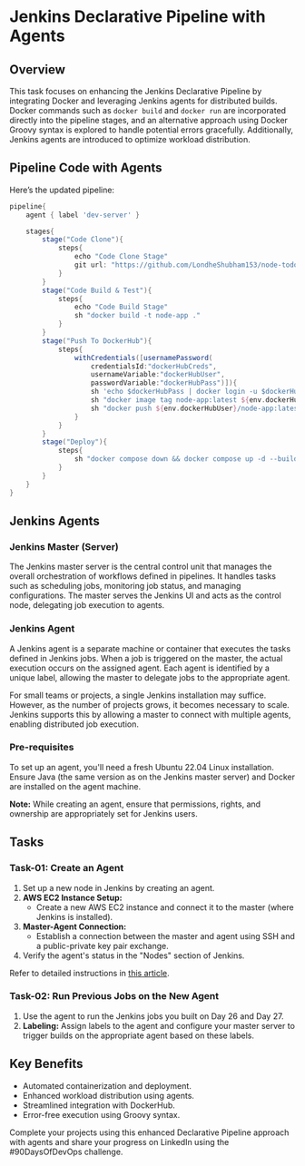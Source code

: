 # Jenkins Declarative Pipeline with Agents

## Overview
This task focuses on enhancing the Jenkins Declarative Pipeline by integrating Docker and leveraging Jenkins agents for distributed builds. Docker commands such as `docker build` and `docker run` are incorporated directly into the pipeline stages, and an alternative approach using Docker Groovy syntax is explored to handle potential errors gracefully. Additionally, Jenkins agents are introduced to optimize workload distribution.

## Pipeline Code with Agents

Here’s the updated pipeline:

```groovy
pipeline{
    agent { label 'dev-server' }

    stages{
        stage("Code Clone"){
            steps{
                echo "Code Clone Stage"
                git url: "https://github.com/LondheShubham153/node-todo-cicd.git", branch: "master"
            }
        }
        stage("Code Build & Test"){
            steps{
                echo "Code Build Stage"
                sh "docker build -t node-app ."
            }
        }
        stage("Push To DockerHub"){
            steps{
                withCredentials([usernamePassword(
                    credentialsId:"dockerHubCreds",
                    usernameVariable:"dockerHubUser", 
                    passwordVariable:"dockerHubPass")]){
                    sh 'echo $dockerHubPass | docker login -u $dockerHubUser --password-stdin'
                    sh "docker image tag node-app:latest ${env.dockerHubUser}/node-app:latest"
                    sh "docker push ${env.dockerHubUser}/node-app:latest"
                }
            }
        }
        stage("Deploy"){
            steps{
                sh "docker compose down && docker compose up -d --build"
            }
        }
    }
}
```

## Jenkins Agents

### Jenkins Master (Server)
The Jenkins master server is the central control unit that manages the overall orchestration of workflows defined in pipelines. It handles tasks such as scheduling jobs, monitoring job status, and managing configurations. The master serves the Jenkins UI and acts as the control node, delegating job execution to agents.

### Jenkins Agent
A Jenkins agent is a separate machine or container that executes the tasks defined in Jenkins jobs. When a job is triggered on the master, the actual execution occurs on the assigned agent. Each agent is identified by a unique label, allowing the master to delegate jobs to the appropriate agent.

For small teams or projects, a single Jenkins installation may suffice. However, as the number of projects grows, it becomes necessary to scale. Jenkins supports this by allowing a master to connect with multiple agents, enabling distributed job execution.

### Pre-requisites
To set up an agent, you'll need a fresh Ubuntu 22.04 Linux installation. Ensure Java (the same version as on the Jenkins master server) and Docker are installed on the agent machine.

**Note:** While creating an agent, ensure that permissions, rights, and ownership are appropriately set for Jenkins users.

## Tasks

### Task-01: Create an Agent
1. Set up a new node in Jenkins by creating an agent.
2. **AWS EC2 Instance Setup:**
   - Create a new AWS EC2 instance and connect it to the master (where Jenkins is installed).
3. **Master-Agent Connection:**
   - Establish a connection between the master and agent using SSH and a public-private key pair exchange.
4. Verify the agent's status in the "Nodes" section of Jenkins.

Refer to detailed instructions in [this article](https://www.jenkins.io/doc/book/using/using-agents/).

### Task-02: Run Previous Jobs on the New Agent
1. Use the agent to run the Jenkins jobs you built on Day 26 and Day 27.
2. **Labeling:** Assign labels to the agent and configure your master server to trigger builds on the appropriate agent based on these labels.

## Key Benefits
- Automated containerization and deployment.
- Enhanced workload distribution using agents.
- Streamlined integration with DockerHub.
- Error-free execution using Groovy syntax.

Complete your projects using this enhanced Declarative Pipeline approach with agents and share your progress on LinkedIn using the #90DaysOfDevOps challenge.

